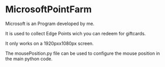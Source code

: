 # MicrosoftPointFarm
Microsoft is an Program developed by me.

It is used to collect Edge Points wich you can redeem for giftcards.

It only works on a 1920pxx1080px screen. 

The mousePosition.py file can be used to configure the mouse position in the main python code.

